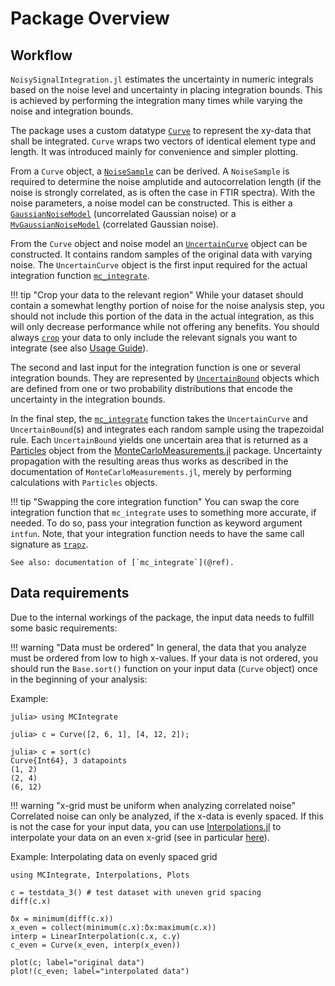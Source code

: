 # Package Overview

## Workflow

`NoisySignalIntegration.jl` estimates the uncertainty in numeric integrals based
on the noise level and uncertainty in placing integration bounds. This is
achieved by performing the integration many times while varying the noise and
integration bounds.

The package uses a custom datatype [`Curve`](@ref) to represent the xy-data that
shall be integrated. `Curve` wraps two vectors of identical element type and
length. It was introduced mainly for convenience and simpler plotting.

From a `Curve` object, a [`NoiseSample`](@ref) can be derived. A `NoiseSample`
is required to determine the noise amplutide and autocorrelation length (if the
noise is strongly correlated, as is often the case in FTIR spectra). With the
noise parameters, a noise model can be constructed. This is either a
[`GaussianNoiseModel`](@ref) (uncorrelated Gaussian noise) or a
[`MvGaussianNoiseModel`](@ref) (correlated Gaussian noise).

From the `Curve` object and noise model an [`UncertainCurve`](@ref) object can
be constructed. It contains random samples of the original data with varying
noise. The `UncertainCurve` object is the first input required for the actual
integration function [`mc_integrate`](@ref).

!!! tip "Crop your data to the relevant region"
    While your dataset should contain a somewhat lengthy portion of noise for
    the noise analysis step, you should not include this portion of the data in
    the actual integration, as this will only decrease performance while not
    offering any benefits. You should always [`crop`](@ref) your data to only
    include the relevant signals you want to integrate (see also [Usage
    Guide](@ref)).

The second and last input for the integration function is one or several
integration bounds. They are represented by [`UncertainBound`](@ref) objects
which are defined from one or two probability distributions that encode the
uncertainty in the integration bounds.

In the final step, the [`mc_integrate`](@ref) function takes the
`UncertainCurve` and `UncertainBound`(s) and integrates each random sample using
the trapezoidal rule. Each `UncertainBound` yields one uncertain area that is
returned as a
[Particles](https://baggepinnen.github.io/MonteCarloMeasurements.jl/stable/api/#MonteCarloMeasurements.Particles)
object from the
[MonteCarloMeasurements.jl](https://github.com/baggepinnen/MonteCarloMeasurements.jl)
package. Uncertainty propagation with the resulting areas thus works as
described in the documentation of `MonteCarloMeasurements.jl`, merely by
performing calculations with `Particles` objects.

!!! tip "Swapping the core integration function"
    You can swap the core integration function that `mc_integrate` uses to
    something more accurate, if needed. To do so, pass your integration function
    as keyword argument `intfun`. Note, that your integration function needs to
    have the same call signature as [`trapz`](@ref).

    See also: documentation of [`mc_integrate`](@ref).

## Data requirements

Due to the internal workings of the package, the input data needs to fulfill
some basic requirements:

!!! warning "Data must be ordered"
    In general, the data that you analyze must be ordered from low to high
    x-values. If your data is not ordered, you should run the `Base.sort()`
    function on your input data (`Curve` object) once in the beginning of your
    analysis:

Example:

```jldoctest
julia> using MCIntegrate

julia> c = Curve([2, 6, 1], [4, 12, 2]);

julia> c = sort(c)
Curve{Int64}, 3 datapoints
(1, 2)
(2, 4)
(6, 12)
```

!!! warning "x-grid must be uniform when analyzing correlated noise"
    Correlated noise can only be analyzed, if the x-data is evenly spaced. If
    this is not the case for your input data, you can use
    [Interpolations.jl](http://juliamath.github.io/Interpolations.jl/latest/) to
    interpolate your data on an even x-grid (see in particular
    [here](http://juliamath.github.io/Interpolations.jl/latest/convenience-construction/)).

Example: Interpolating data on evenly spaced grid

```@example evengrid
using MCIntegrate, Interpolations, Plots

c = testdata_3() # test dataset with uneven grid spacing
diff(c.x)
```

```@example evengrid
δx = minimum(diff(c.x))
x_even = collect(minimum(c.x):δx:maximum(c.x))
interp = LinearInterpolation(c.x, c.y)
c_even = Curve(x_even, interp(x_even))

plot(c; label="original data")
plot!(c_even; label="interpolated data")
```